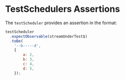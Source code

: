 # TestSchedulers Assertions

The `testScheduler` provides an assertion in the format:
```js
testScheduler
  .expectObservable(streamUnderTest$)
  .toBe(
    '--b-----d',
    {
        a: 2,
        b: 3,
        c: 4,
        d: 5,
    });
```